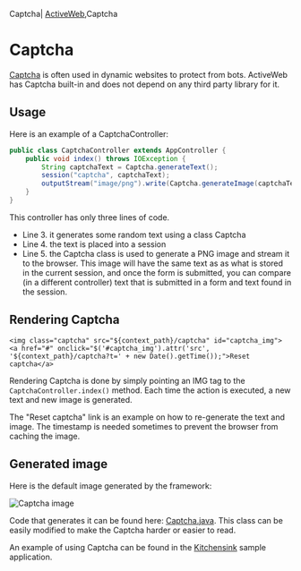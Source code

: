 Captcha| <a href="/activeweb">ActiveWeb</a>,Captcha

<div id="toc"></div>

# Captcha

[Captcha](http://en.wikipedia.org/wiki/CAPTCHA) is often used in dynamic websites to protect from bots. ActiveWeb
has Captcha built-in and does not depend on any third party library for it.

## Usage


Here is an example of a CaptchaController:

~~~~ {.java .numberLines .sp-code-number}
public class CaptchaController extends AppController {
    public void index() throws IOException {
        String captchaText = Captcha.generateText();
        session("captcha", captchaText);
        outputStream("image/png").write(Captcha.generateImage(captchaText));
    }
}
~~~~

This controller has only three lines of code.

-   Line 3. it generates some random text using a class Captcha
-   Line 4. the text is placed into a session
-   Line 5. the Captcha class is used to generate a PNG image and stream it to the browser. This image will have
the same text as as what is stored in the current session, and once the form is submitted, you can compare
(in a different controller) text that is submitted in a form and text found in the session.

## Rendering Captcha

~~~~ {.html}
<img class="captcha" src="${context_path}/captcha" id="captcha_img">
<a href="#" onclick="$('#captcha_img').attr('src', '${context_path}/captcha?t=' + new Date().getTime());">Reset captcha</a>
~~~~

Rendering Captcha is done by simply pointing an IMG tag to the `CaptchaController.index()` method. Each time the
action is executed, a new text and new image is generated.

The "Reset captcha" link is an example on how to re-generate the text and image. The timestamp is needed sometimes
to prevent the browser from caching the image.

## Generated image


Here is the default image generated by the framework:

![Captcha image](images/captcha.png)

Code that generates it can be found here: [Captcha.java](https://github.com/javalite/activeweb/blob/master/activeweb/src/main/java/org/javalite/activeweb/Captcha.java).
This class can be easily modified to make the Captcha harder or easier to read.

An example of using Captcha can be found in the [Kitchensink](https://github.com/javalite/kitchensink/blob/master/src/main/java/app/controllers/CaptchaController.java) sample application.
